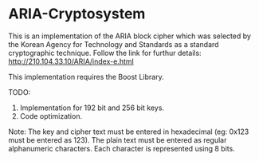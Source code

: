 # ARIA-Cryptosystem

This is an implementation of the ARIA block cipher which was selected by the Korean Agency for Technology and Standards as a standard cryptographic technique. Follow the link for furthur details: http://210.104.33.10/ARIA/index-e.html

This implementation requires the Boost Library.

TODO:
1. Implementation for 192 bit and 256 bit keys.
2. Code optimization.

Note:
The key and cipher text must be entered in hexadecimal (eg: 0x123 must be entered as 123). The plain text must be entered as regular alphanumeric characters. 
Each character is represented using 8 bits.  